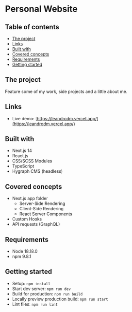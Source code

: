 # Personal Website

## Table of contents

- [The project](#the-project)
- [Links](#links)
- [Built with](#built-with)
- [Covered concepts](#covered-concepts)
- [Requirements](#requirements)
- [Getting started](#getting-started)

## The project

Feature some of my work, side projects and a little about me.

## Links

- Live demo: [https://leandrodm.vercel.app/](https://leandrodm.vercel.app/)

## Built with

- Next.js 14
- React.js
- CSS/SCSS Modules
- TypeScript
- Hygraph CMS (headless)

## Covered concepts

- Next.js app folder
  - Server-Side Rendering
  - Client-Side Rendering
  - React Server Components
- Custom Hooks
- API requests (GraphQL)

## Requirements

- Node 18.18.0
- npm 9.8.1

## Getting started

- Setup: `npm install`
- Start dev server: `npm run dev`
- Build for production: `npm run build`
- Locally preview production build: `npm run start`
- Lint files: `npm run lint`
